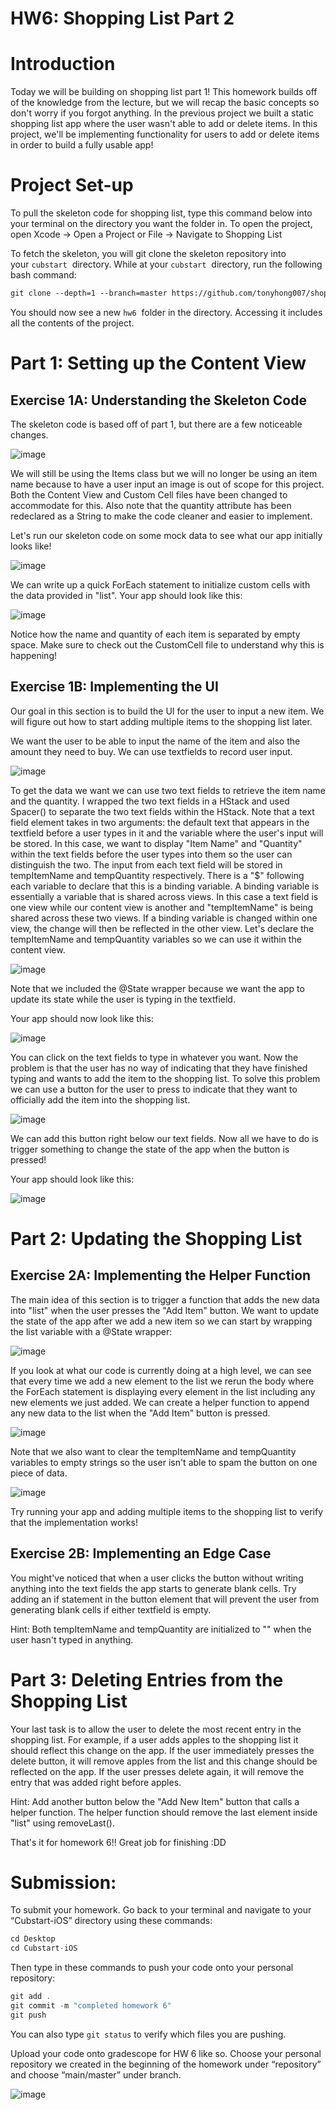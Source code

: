 # ****HW6: Shopping List Part 2****
# ****Introduction****

Today we will be building on shopping list part 1! This homework builds off of the knowledge from the lecture, but we will recap the basic concepts so don't worry if you forgot anything. In the previous project we built a static shopping list app where the user wasn't able to add or delete items. In this project, we'll be implementing functionality for users to add or delete items in order to build a fully usable app!

# ****Project Set-up****

To pull the skeleton code for shopping list, type this command below into your terminal on the directory you want the folder in. To open the project, open Xcode → Open a Project or File → Navigate to Shopping List

To fetch the skeleton, you will git clone the skeleton repository into your `cubstart`
 directory. While at your `cubstart`
 directory, run the following bash command:

```markdown
git clone --depth=1 --branch=master https://github.com/tonyhong007/shopping_list_part2 hw6 && rm -rf ./hw6/.git
```

You should now see a new `hw6`
 folder in the directory. Accessing it includes all the contents of the project.

# ****Part 1: Setting up the Content View****

## ****Exercise 1A: Understanding the Skeleton Code****

The skeleton code is based off of part 1, but there are a few noticeable changes.

![image](https://user-images.githubusercontent.com/71753465/197104374-949666d9-f473-4103-8734-4b4cfd291c89.png)

We will still be using the Items class but we will no longer be using an item name because to have a user input an image is out of scope for this project. Both the Content View and Custom Cell files have been changed to accommodate for this. Also note that the quantity attribute has been redeclared as a String to make the code cleaner and easier to implement.

Let's run our skeleton code on some mock data to see what our app initially looks like!

![image](https://user-images.githubusercontent.com/71753465/197104421-4f1c2db4-cdd0-43c6-b9e7-2e10bb34e489.png)

We can write up a quick ForEach statement to initialize custom cells with the data provided in "list". Your app should look like this:

![image](https://user-images.githubusercontent.com/71753465/197104442-eefbb599-67d2-4836-a52e-9c7f7615e24f.png)

Notice how the name and quantity of each item is separated by empty space. Make sure to check out the CustomCell file to understand why this is happening!

## ****Exercise 1B: Implementing the UI****

Our goal in this section is to build the UI for the user to input a new item. We will figure out how to start adding multiple items to the shopping list later.

We want the user to be able to input the name of the item and also the amount they need to buy. We can use textfields to record user input.

![image](https://user-images.githubusercontent.com/71753465/197104518-f087b202-06dd-4a56-a9b4-6469c00a95ba.png)

To get the data we want we can use two text fields to retrieve the item name and the quantity. I wrapped the two text fields in a HStack and used Spacer() to separate the two text fields within the HStack. Note that a text field element takes in two arguments: the default text that appears in the textfield before a user types in it and the variable where the user's input will be stored. In this case, we want to display "Item Name" and "Quantity" within the text fields before the user types into them so the user can distinguish the two. The input from each text field will be stored in tempItemName and tempQuantity respectively. There is a "$" following each variable to declare that this is a binding variable. A binding variable is essentially a variable that is shared across views. In this case a text field is one view while our content view is another and "tempItemName" is being shared across these two views. If a binding variable is changed within one view, the change will then be reflected in the other view. Let's declare the tempItemName and tempQuantity variables so we can use it within the content view.

![image](https://user-images.githubusercontent.com/71753465/197104537-569da6bc-b517-4388-8759-1bfd8a130e98.png)

Note that we included the @State wrapper because we want the app to update its state while the user is typing in the textfield.

Your app should now look like this:

![image](https://user-images.githubusercontent.com/71753465/197104566-a2bb7536-ea19-4f7f-a487-1aee4e5b6fe2.png)

You can click on the text fields to type in whatever you want. Now the problem is that the user has no way of indicating that they have finished typing and wants to add the item to the shopping list. To solve this problem we can use a button for the user to press to indicate that they want to officially add the item into the shopping list.

![image](https://user-images.githubusercontent.com/71753465/197104579-8eba2d33-841a-4d9e-9147-5d74d1aa5e83.png)

We can add this button right below our text fields. Now all we have to do is trigger something to change the state of the app when the button is pressed!

Your app should look like this:

![image](https://user-images.githubusercontent.com/71753465/197104616-e7235526-d437-4d45-99b8-11ba7b27ee95.png)

# ****Part 2: Updating the Shopping List****

## ****Exercise 2A: Implementing the Helper Function****

The main idea of this section is to trigger a function that adds the new data into "list" when the user presses the "Add Item" button. We want to update the state of the app after we add a new item so we can start by wrapping the list variable with a @State wrapper:

![image](https://user-images.githubusercontent.com/71753465/197104633-8a9e334b-2963-44ab-b1b0-1e20b2ce43d3.png)

If you look at what our code is currently doing at a high level, we can see that every time we add a new element to the list we rerun the body where the ForEach statement is displaying every element in the list including any new elements we just added. We can create a helper function to append any new data to the list when the "Add Item" button is pressed.

![image](https://user-images.githubusercontent.com/71753465/197104651-7959e2b5-13f2-45dd-8104-6b60f511c67b.png)

Note that we also want to clear the tempItemName and tempQuantity variables to empty strings so the user isn't able to spam the button on one piece of data.

![image](https://user-images.githubusercontent.com/71753465/197104676-0ae0b0e2-73ab-4858-bbeb-d5b99001b138.png)

Try running your app and adding multiple items to the shopping list to verify that the implementation works!

## ****Exercise 2B: Implementing an Edge Case****

You might've noticed that when a user clicks the button without writing anything into the text fields the app starts to generate blank cells. Try adding an if statement in the button element that will prevent the user from generating blank cells if either textfield is empty.

Hint: Both tempItemName and tempQuantity are initialized to "" when the user hasn't typed in anything.

# ****Part 3: Deleting Entries from the Shopping List****

Your last task is to allow the user to delete the most recent entry in the shopping list. For example, if a user adds apples to the shopping list it should reflect this change on the app. If the user immediately presses the delete button, it will remove apples from the list and this change should be reflected on the app. If the user presses delete again, it will remove the entry that was added right before apples.

Hint: Add another button below the "Add New Item" button that calls a helper function. The helper function should remove the last element inside "list" using removeLast().

That's it for homework 6!! Great job for finishing :DD

# Submission:

To submit your homework. Go back to your terminal and navigate to your “Cubstart-iOS” directory using these commands:

```swift
cd Desktop
cd Cubstart-iOS
```

Then type in these commands to push your code onto your personal repository:

```swift
git add .
git commit -m "completed homework 6"
git push
```

You can also type `git status` to verify which files you are pushing.

Upload your code onto gradescope for HW 6 like so. Choose your personal repository we created in the beginning of the homework under “repository” and choose “main/master” under branch.

![image](https://user-images.githubusercontent.com/64179036/191868700-7a68570a-bf24-403a-9fbf-89dc57cf9d1b.png)
